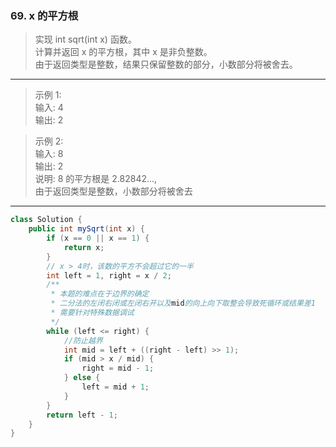 ### 69. x 的平方根

>实现 int sqrt(int x) 函数。   
>计算并返回 x 的平方根，其中 x 是非负整数。   
>由于返回类型是整数，结果只保留整数的部分，小数部分将被舍去。   
***
>示例 1:   
>输入: 4   
>输出: 2   

>示例 2:   
>输入: 8   
>输出: 2   
>说明: 8 的平方根是 2.82842...,    
     由于返回类型是整数，小数部分将被舍去
***
```java
class Solution {
    public int mySqrt(int x) {
        if (x == 0 || x == 1) {
            return x;
        }
        // x > 4时，该数的平方不会超过它的一半
        int left = 1, right = x / 2;
        /**
         * 本题的难点在于边界的确定
         * 二分法的左闭右闭或左闭右开以及mid的向上向下取整会导致死循环或结果差1
         * 需要针对特殊数据调试
         */
        while (left <= right) {
            //防止越界
            int mid = left + ((right - left) >> 1);
            if (mid > x / mid) {
                right = mid - 1;
            } else {
                left = mid + 1;
            }
        }
        return left - 1;
    }
}
```